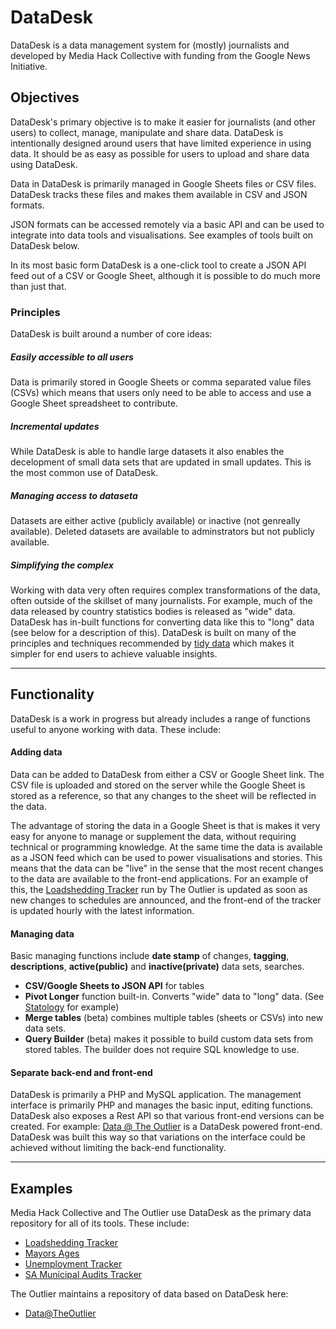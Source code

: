 # DataDesk

DataDesk is a data management system for (mostly) journalists and developed by Media Hack Collective with funding from the Google News Initiative.

## Objectives

DataDesk's primary objective is to make it easier for journalists (and other users) to collect, manage, manipulate and share data. DataDesk is intentionally designed around users that have limited experience in using data. It should be as easy as possible for users to upload and share data using DataDesk.

Data in DataDesk is primarily managed in Google Sheets files or CSV files. DataDesk tracks these files and makes them available in CSV and JSON formats.

JSON formats can be accessed remotely via a basic API and can be used to integrate into data tools and visualisations. See examples of tools built on DataDesk below.

In its most basic form DataDesk is a one-click tool to create a JSON API feed out of a CSV or Google Sheet, although it is possible to do much more than just that.

### Principles

DataDesk is built around a number of core ideas:

##### Easily accessible to all users

Data is primarily stored in Google Sheets or comma separated value files (CSVs) which means that users only need to be able to access and use a Google Sheet spreadsheet to contribute.

##### Incremental updates

While DataDesk is able to handle large datasets it also enables the decelopment of small data sets that are updated in small updates. This is the most common use of DataDesk.

##### Managing access to dataseta

Datasets are either active (publicly available) or inactive (not genreally available). Deleted datasets are available to adminstrators but not publicly available.

##### Simplifying the complex

Working with data very often requires complex transformations of the data, often outside of the skillset of many journalists. For example, much of the data released by country statistics bodies is released as "wide" data. DataDesk has in-built functions for converting data like this to "long" data (see below for a description of this).
DataDesk is built on many of the principles and techniques recommended by [tidy data](https://cran.r-project.org/web/packages/tidyr/vignettes/tidy-data.html) which makes it simpler for end users to achieve valuable insights.

---

## Functionality

DataDesk is a work in progress but already includes a range of functions useful to anyone working with data. These include:

#### Adding data

Data can be added to DataDesk from either a CSV or Google Sheet link.
The CSV file is uploaded and stored on the server while the Google Sheet is stored as a reference, so that any changes to the sheet will be reflected in the data.

The advantage of storing the data in a Google Sheet is that is makes it very easy for anyone to manage or supplement the data, without requiring technical or programming knowledge. At the same time the data is available as a JSON feed which can be used to power visualisations and stories. This means that the data can be "live" in the sense that the most recent changes to the data are available to the front-end applications. For an example of this, the [Loadshedding Tracker](https://loadshed.theoutlier.co.za) run by The Outlier is updated as soon as new changes to schedules are announced, and the front-end of the tracker is updated hourly with the latest information.

#### Managing data

Basic managing functions include **date stamp** of changes, **tagging**, **descriptions**, **active(public)** and **inactive(private)** data sets, searches.

- **CSV/Google Sheets to JSON API** for tables
- **Pivot Longer** function built-in. Converts "wide" data to "long" data. (See [Statology](https://www.statology.org/long-vs-wide-data) for example)
- **Merge tables** (beta) combines multiple tables (sheets or CSVs) into new data sets.
- **Query Builder** (beta) makes it possible to build custom data sets from stored tables. The builder does not require SQL knowledge to use.

#### Separate back-end and front-end

DataDesk is primarily a PHP and MySQL application. The management interface is primarily PHP and manages the basic input, editing functions.
DataDesk also exposes a Rest API so that various front-end versions can be created. For example: [Data @ The Outlier](https://data.theoutlier.co.za) is a DataDesk powered front-end.
DataDesk was built this way so that variations on the interface could be achieved without limiting the back-end functionality.

---

## Examples

Media Hack Collective and The Outlier use DataDesk as the primary data repository for all of its tools. These include:

- [Loadshedding Tracker](https://loadshed.theoutlier.co.za)
- [Mayors Ages](https://tools.theoutlier.co.za/mayor-ages)
- [Unemployment Tracker](https://www.theoutlier.co.za/unemployment)
- [SA Municipal Audits Tracker](https://tools.theoutlier.co.za/municipal-audits)

The Outlier maintains a repository of data based on DataDesk here:

- [Data@TheOutlier](https://data.theoutlier.co.za/)
